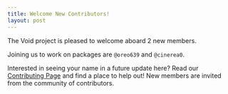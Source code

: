 ```yaml
---
title: Welcome New Contributors!
layout: post
---
```


The Void project is pleased to welcome aboard 2 new members.

Joining us to work on packages are `@oreo639` and `@cinerea0`.

Interested in seeing your name in a future update here? Read our
[Contributing Page](https://docs.voidlinux.org/contributing/index.html)
and find a place to help out! New members are invited from the community
of contributors.
